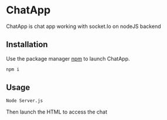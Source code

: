 # ChatApp

ChatApp is chat app working with socket.Io on nodeJS backend
## Installation

Use the package manager [npm](https://www.npmjs.com/) to launch ChatApp.

```bash
npm i
```

## Usage

```bash
Node Server.js
```

Then launch the HTML to access the chat
